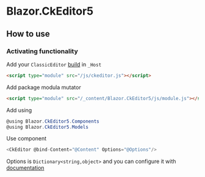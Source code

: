 # Blazor.CkEditor5
## How to use
### Activating functionality
Add your `ClassicEditor` [build](https://ckeditor.com/ckeditor-5/online-builder/) in `_Host` 
```html
<script type="module" src="/js/ckeditor.js"></script>
```
Add package modula mutator 
```html
<script type="module" src="/_content/Blazor.CkEditor5/js/module.js"></script>
```
Add using
```cs
@using Blazor.CkEditor5.Components
@using Blazor.CkEditor5.Models
```
Use component
```cs
<CkEditor @bind-Content="@Content" Options="@Options"/>
```
Options is `Dictionary<string,object>` and you can configure it with [documentation](https://ckeditor.com/docs/ckeditor5/latest/builds/guides/integration/configuration.html)

<!--- dotnet nuget push ./bin/release/Blazor.CkEditor5.x.x.x.nupkg --source "github" -->